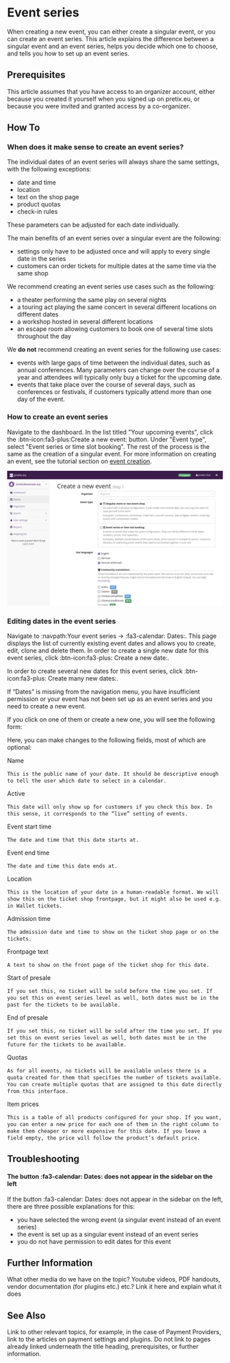 # Event series

When creating a new event, you can either create a singular event, or you can create an event series. 
This article explains the difference between a singular event and an event series, helps you decide which one to choose, and tells you how to set up an event series. 

## Prerequisites 

This article assumes that you have access to an organizer account, either because you created it yourself when you signed up on pretix.eu, or because you were invited and granted access by a co-organizer. 

## How To 

### When does it make sense to create an event series? 

The individual dates of an event series will always share the same settings, with the following exceptions: 

 - date and time 
 - location
 - text on the shop page 
 - product quotas 
 - check-in rules 

These parameters can be adjusted for each date individually. 

The main benefits of an event series over a singular event are the following: 

 - settings only have to be adjusted once and will apply to every single date in the series 
 - customers can order tickets for multiple dates at the same time via the same shop 

We recommend creating an event series use cases such as the following: 

 - a theater performing the same play on several nights 
 - a touring act playing the same concert in several different locations on different dates 
 - a workshop hosted in several different locations
 - an escape room allowing customers to book one of several time slots throughout the day 
 
We **do not** recommend creating an event series for the following use cases: 

 - events with large gaps of time between the individual dates, such as annual conferences. 
 Many parameters can change over the course of a year and attendees will typically only buy a ticket for the upcoming date. 
 - events that take place over the course of several days, such as conferences or festivals, if customers typically attend more than one day of the event. 
 

### How to create an event series 

Navigate to the dashboard. 
In the list titled "Your upcoming events", click the :btn-icon:fa3-plus:Create a new event: button. 
Under "Event type", select "Event series or time slot booking". 
The rest of the process is the same as the creation of a singular event. 
For more information on creating an event, see the tutorial section on [event creation](../tutorial/event.md). 

![Screenshot of page titled "Create new Event—Step 1", showing options for choosing an organizer account, the event type, and languages to be used.](../assets/screens/event/create-event1.png "Create new event step 1 screenshot" ) 

### Editing dates in the event series 

Navigate to :navpath:Your event series → :fa3-calendar: Dates:. 
This page displays the list of currently existing event dates and allows you to create, edit, clone and delete them.
In order to create a single new date for this event series, click :btn-icon:fa3-plus: Create a new date:. 

In order to create several new dates for this event series, click :btn-icon:fa3-plus: Create many new dates:. 


If “Dates” is missing from the navigation menu, you have insufficient permission or your event has not been set up as an event series and you need to create a new event.

If you click on one of them or create a new one, you will see the following form:

Here, you can make changes to the following fields, most of which are optional:

Name

    This is the public name of your date. It should be descriptive enough to tell the user which date to select in a calendar.
Active

    This date will only show up for customers if you check this box. In this sense, it corresponds to the “live” setting of events.
Event start time

    The date and time that this date starts at.
Event end time

    The date and time this date ends at.
Location

    This is the location of your date in a human-readable format. We will show this on the ticket shop frontpage, but it might also be used e.g. in Wallet tickets.
Admission time

    The admission date and time to show on the ticket shop page or on the tickets.
Frontpage text

    A text to show on the front page of the ticket shop for this date.
Start of presale

    If you set this, no ticket will be sold before the time you set. If you set this on event series level as well, both dates must be in the past for the tickets to be available.
End of presale

    If you set this, no ticket will be sold after the time you set. If you set this on event series level as well, both dates must be in the future for the tickets to be available.
Quotas

    As for all events, no tickets will be available unless there is a quota created for them that specifies the number of tickets available. You can create multiple quotas that are assigned to this date directly from this interface.
Item prices

    This is a table of all products configured for your shop. If you want, you can enter a new price for each one of them in the right column to make them cheaper or more expensive for this date. If you leave a field empty, the price will follow the product’s default price.


## Troubleshooting 

#### The button :fa3-calendar: Dates: does not appear in the sidebar on the left 

If the button :fa3-calendar: Dates: does not appear in the sidebar on the left, there are three possible explanations for this: 

 - you have selected the wrong event (a singular event instead of an event series)
 - the event is set up as a singular event instead of an event series
 - you do not have permission to edit dates for this event 

## Further Information

What other media do we have on the topic? Youtube videos, PDF handouts, vendor documentation (for plugins etc.) etc.? Link it here and explain what it does

## See Also 

Link to other relevant topics, for example, in the case of Payment Providers, link to the articles on payment settings and plugins. Do not link to pages already linked underneath the title heading, prerequisites, or further information. 

